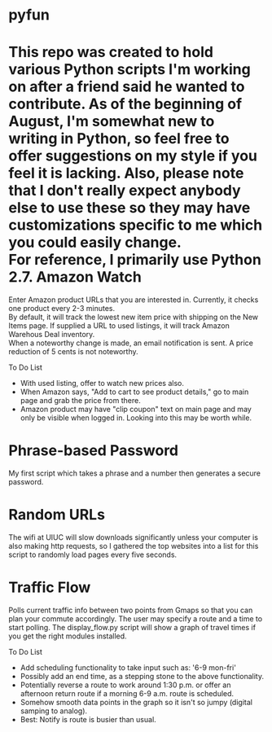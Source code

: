 pyfun
=====
This repo was created to hold various Python scripts I'm working on after a friend said he wanted to contribute.
As of the beginning of August, I'm somewhat new to writing in Python, so feel free to offer suggestions on my
style if you feel it is lacking.  Also, please note that I don't really expect anybody else to use these so they
may have customizations specific to me which you could easily change.  
For reference, I primarily use Python 2.7.
Amazon Watch
=====
Enter Amazon product URLs that you are interested in.  Currently, it checks one product every 2-3 minutes.  
By default, it will track the lowest new item price with shipping on the New Items page.
If supplied a URL to used listings, it will track Amazon Warehous Deal inventory.  
When a noteworthy change is made, an email notification is sent.  A price reduction of 5 cents is not noteworthy.

To Do List
* With used listing, offer to watch new prices also.
* When Amazon says, "Add to cart to see product details," go to main page and grab the price from there.
* Amazon product may have "clip coupon" text on main page and may only be visible when logged in.  Looking into this may be worth while.

Phrase-based Password
=====
My first script which takes a phrase and a number then generates a secure password.

Random URLs
=====
The wifi at UIUC will slow downloads significantly unless your computer is also making http requests, so I gathered 
the top websites into a list for this script to randomly load pages every five seconds.

Traffic Flow
=====
Polls current traffic info between two points from Gmaps so that you can plan your commute accordingly.  The user may 
specify a route and a time to start polling.
The display_flow.py script will show a graph of travel times if you get the right modules installed.

To Do List
* Add scheduling functionality to take input such as: '6-9 mon-fri'
* Possibly add an end time, as a stepping stone to the above functionality.
* Potentially reverse a route to work around 1:30 p.m. or offer an afternoon return route if a morning 6-9 a.m. route is scheduled.
* Somehow smooth data points in the graph so it isn't so jumpy (digital samping to analog).
* Best:  Notify is route is busier than usual.
